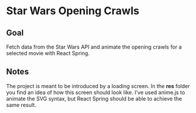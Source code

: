 # Star Wars Opening Crawls

## Goal

Fetch data from the Star Wars API and animate the opening crawls for a selected movie with React Spring.

## Notes

The project is meant to be introduced by a loading screen. In the **res** folder you find an idea of how this screen should look like. I've used anime.js to animate the SVG syntax, but React Spring should be able to achieve the same result.
